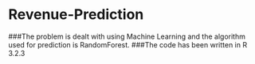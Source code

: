 # Revenue-Prediction
###The problem is dealt with using Machine Learning and the algorithm used for prediction is RandomForest.
###The code has been written in R 3.2.3
